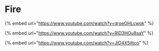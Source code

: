 # Fire

{% embed url="https://www.youtube.com/watch?v=qroeOHLcwok" %}

{% embed url="https://www.youtube.com/watch?v=RlD3HOu8saY" %}

{% embed url="https://www.youtube.com/watch?v=JID4X5jttco" %}

